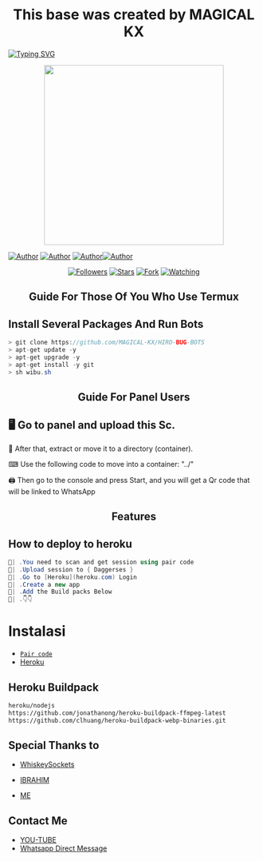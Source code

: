 <h1 align="center"> This base was created by MAGICAL KX </h1>

<a href="https://git.io/typing-svg"><img src="https://readme-typing-svg.demolab.com?font=Black+Ops+One&size=50&pause=1000&color=1BAFBAFF&center=true&width=910&height=100&lines=THANKS FOR CHOOSING ;HIRO-BUG-BOT;WHATSAPP+BUG+BOT;CREATED+BY+MAGICAL+KX;RELEASED+05.08.24" alt="Typing SVG" /></a>
  </p>
<p align="center">
<img src="https://telegra.ph/file/7fba1ad2920b3f745b885.jpg" width="360" height="360"/>
</p>
                    <a href="https://github.com/MAGICAL-KX"><img title="Author" src="https://img.shields.io/badge/MAGICAL-KX-black?style=for-the-badge&logo=Github"></a> <a href="https://whatsapp.com/channel/0029Vah4I4P2UPB8vOAmDV3V"><img title="Author" src="https://img.shields.io/badge/CHANNEL-black?style=for-the-badge&logo=whatsapp"></a> <a href="https://wa.me/+263789432940"><img title="Author" src="https://img.shields.io/badge/CHAT US-black?style=for-the-badge&logo=whatsapp><a> <a href="https://github.com/MAGICAL-KX"><img title="Author" src="https://img.shields.io/badge/HIRO-BUG-BOTS?style=for-the-badge&logo=whatsapp"></a>
<p/>
<p align="center">
<a href="https://github.com/MAGICAL-KX?tab=followers"><img title="Followers" src="https://img.shields.io/github/followers/MAGICAL-KX?label=Followers&style=social"></a>
<a href="https://github.com/MAGICAAL-KX/HIRO-BUG-BOTS/stargazers/"><img title="Stars" src="https://img.shields.io/github/stars/MAGICAL-KX/HIRO-BUG-BOTS?&style=social"></a>
<a href="https://github.com/MAGICAL-KX/HIRO-BUG-BOTS/network/members"><img title="Fork" src="https://img.shields.io/github/forks/MAGICAL-KX/HIRO-BUG-BOTS?style=social"></a>
<a href="https://github.com/MAGICAL-KX/HIRO-BUG-BOTS/watchers"><img title="Watching" src="https://img.shields.io/github/watchers/MAGICAL-KX/HIRO-BUG-BOTS?label=Watching&style=social"></a>
</p>
</a>
</p>  
<h2 align="center">Guide For Those Of You Who Use Termux</h2>

## Install Several Packages And Run Bots

```csharp
> git clone https://github.com/MAGICAL-KX/HIRO-BUG-BOTS
> apt-get update -y
> apt-get upgrade -y
> apt-get install -y git
> sh wibu.sh
````

<h2 align="center">Guide For Panel Users</h2>

## 🖥 Go to panel and upload this Sc.

 📝 After that, extract or move it to a directory (container).

 ⌨ Use the following code to move into a container: "../"

 🖨 Then go to the console and press Start, and you will get a Qr code that will be linked to WhatsApp

<h2 align="center">Features</h2>

## How to deploy to heroku

```csharp
🦠| .You need to scan and get session using pair code
🦠| .Upload session to { Daggerses }
🦠| .Go to [Heroku](heroku.com) Login 
🦠| .Create a new app
🦠| .Add the Build packs Below 
🦠| .👇👇
```
# Instalasi
* [`Pair code`](https://spider-classic-pairing.onrender.com)
* [Heroku](  https://heroku.com/deploy?template=https://github.com/Samue-l1/Samue-l1)
## Heroku Buildpack
```bash
heroku/nodejs
https://github.com/jonathanong/heroku-buildpack-ffmpeg-latest
https://github.com/clhuang/heroku-buildpack-webp-binaries.git
```





## Special Thanks to

* [WhiskeySockets](https://github.com/WhiskeySockets)

* [IBRAHIM](https://github.com/Infixll)

* [ME](https://github.com/MAGICAL-KX)

## Contact Me
  
* [YOU-TUBE](@KentonX-Tech)
* [Whatsapp Direct Message](https://api.whatsapp.com/send?phone=+263789432940)
